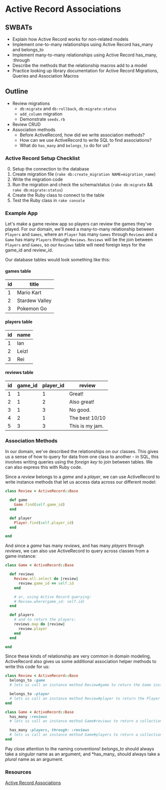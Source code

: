 Active Record Associations
===

## SWBATs
* Explain how Active Record works for non-related models
* Implement one-to-many relationships using Active Record has_many and belongs_to
* Implement many-to-many relationships using Active Record has_many, :through
* Describe the methods that the relationship macros add to a model
* Practice looking up library documentation for Active Record Migrations, Queries and Association Macros

## Outline
* Review migrations
  * `db:migrate` and `db:rollback`, `db:migrate:status`
  * `add_column` migration
  * Demonstrate `seeds.rb`
* Review CRUD
* Association methods
  * Before ActiveRecord, how did we write association methods?
  * How can we use ActiveRecord to write SQL to find associations?
  * What do `has_many` and `belongs_to` do for us?

### Active Record Setup Checklist

0. Setup the connection to the database
1. Create migration file (`rake db:create_migration NAME=migration_name`)
2. Write the migration code
3. Run the migration and check the schema/status (`rake db:migrate` && `rake db:migrate:status`)
4. Create the Ruby class to connect to the table
5. Test the Ruby class in `rake console`

### Example App

Let's make a game review app so players can review the games they've played. For our domain, we'll need a many-to-many relationship between `Players` and `Games`, where an `Player` has many `Games` through `Reviews` and a `Game` has many `Players` through `Reviews`. `Reviews` will be the join between `Players` and `Games`, so our `Reviews` table will need foreign keys for the game_id and review_id.

Our database tables would look something like this:

#### games table
| id | title          |
|----|----------------|
| 1  | Mario Kart     |
| 2  | Stardew Valley |
| 3  | Pokemon Go     |

#### players table
| id | name           |
|----|----------------|
| 1  | Ian            |
| 2  | Leizl          |
| 3  | Rei            |

#### reviews table
| id | game_id  | player_id | review           |
|----|----------|-----------|------------------|
| 1  | 1        | 1         | Great!           |
| 2  | 1        | 2         | Also great!      |
| 3  | 1        | 3         | No good.         |
| 4  | 2        | 1         | The best 10/10   |
| 5  | 3        | 3         | This is my jam.  |

### Association Methods

In our domain, we've described the relationships on our classes. This gives us a sense of how to query for data from one class to another - in SQL, this involves writing queries using the _foreign key_ to join between tables. We can also express this with Ruby code.

Since a _review_ belongs to a _game_ and a _player_, we can use ActiveRecord to write instance methods that let us access data across our different model:

```rb
class Review < ActiveRecord::Base

  def game
    Game.find(self.game_id)
  end

  def player
    Player.find(self.player_id)
  end

end
```

And since a _game_ has many _reviews_, and has many _players_ through _reviews_, we can also use ActiveRecord to query across classes from a game instance:

```rb
class Game < ActiveRecord::Base

  def reviews
    Review.all.select do |review|
      review.game_id == self.id
    end

    # or, using Active Record querying:
    # Review.where(game_id: self.id)
  end

  def players
    # and to return the players:
    reviews.map do |review|
      review.player
    end
  end

end
```

Since these kinds of relationship are very common in domain modeling, ActiveRecord also gives us some additional association helper methods to write this code for us:

```rb
class Review < ActiveRecord::Base
  belongs_to :game
  # lets us call an instance method Review#game to return the Game instance

  belongs_to :player
  # lets us call an instance method Review#player to return the Player instance
end
```

```rb
class Game < ActiveRecord::Base
  has_many :reviews
  # lets us call an instance method Game#reviews to return a collection of Review instances

  has_many :players, through: :reviews
  # lets us call an instance method Game#players to return a collection of Player instances
end
```

Pay close attention to the naming conventions! *belongs_to* should always take a _singular_ name as an argument, and *has_many_ should always take a _plural_ name as an argument.

### Resources
[Active Record Associations](https://guides.rubyonrails.org/association_basics.html)
